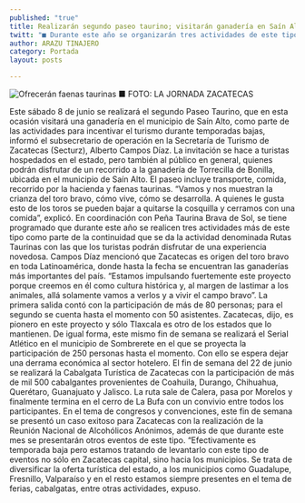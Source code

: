 ```yaml
---
published: "true"
title: Realizarán segundo paseo taurino; visitarán ganadería en Saín Alto
twitt: "■ Durante este año se organizarán tres actividades de este tipo: subsecretario"
author: ARAZU TINAJERO
category: Portada
layout: posts

---
```


![Ofrecerán faenas taurinas ■ FOTO: LA JORNADA ZACATECAS](http://i.imgur.com/e9xgKHAm.jpg)

Este sábado 8 de junio se realizará el segundo Paseo Taurino, que en esta ocasión visitará una ganadería en el municipio de Saín Alto, como parte de las actividades para incentivar el turismo durante temporadas bajas, informó el subsecretario de operación en la Secretaría de Turismo de Zacatecas (Secturz), Alberto Campos Díaz.
La invitación se hace a turistas hospedados en el estado, pero también al público en general, quienes podrán disfrutar de un recorrido a la ganadería de Torrecilla de Bonilla, ubicada en el municipio de Saín Alto. El paseo incluye transporte, comida, recorrido por la hacienda y faenas taurinas.
“Vamos y nos muestran la crianza del toro bravo, cómo vive, cómo se desarrolla. A quienes le gusta esto de los toros se pueden bajar a quitarse la cosquilla y cerramos con una comida”, explicó.
En coordinación con Peña Taurina Brava de Sol, se tiene programado que durante este año se realicen tres actividades más de este tipo como parte de la continuidad que se da la actividad denominada Rutas Taurinas con las que los turistas podrán disfrutar de una experiencia novedosa.
Campos Díaz mencionó que Zacatecas es origen del toro bravo en toda Latinoamérica, donde hasta la fecha se encuentran las ganaderías más importantes del país. “Estamos impulsando fuertemente este proyecto porque creemos en él como cultura histórica y, al margen de lastimar a los animales, allá solamente vamos a verlos y a vivir el campo bravo”.
La primera salida contó con la participación de más de 80 personas; para el segundo se cuenta hasta el momento con 50 asistentes. Zacatecas, dijo, es pionero en este proyecto y sólo Tlaxcala es otro de los estados que lo mantienen. 
De igual forma, este mismo fin de semana se realizará el Serial Atlético en el municipio de Sombrerete en el que se proyecta la participación de 250 personas hasta el momento. Con ello se espera dejar una derrama económica al sector hotelero.
El fin de semana del 22 de junio se realizará la Cabalgata Turística de Zacatecas con la participación de más de mil 500 cabalgantes provenientes de Coahuila, Durango, Chihuahua, Querétaro, Guanajuato y Jalisco. La ruta sale de Calera, pasa por Morelos y finalmente termina en el cerro de La Bufa con un convivio entre todos los participantes.
En el tema de congresos y convenciones, este fin de semana se presentó un caso exitoso para Zacatecas con la realización de la Reunión Nacional de Alcohólicos Anónimos, además de que durante este mes se presentarán otros eventos de este tipo.
“Efectivamente es temporada baja pero estamos tratando de levantarlo con este tipo de eventos no sólo en Zacatecas capital, sino hacia los municipios. Se trata de diversificar la oferta turística del estado, a los municipios como Guadalupe, Fresnillo, Valparaíso y en el resto estamos siempre presentes en el tema de ferias, cabalgatas, entre otras actividades, expuso.
